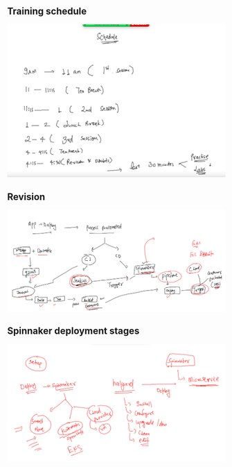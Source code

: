 ## Training schedule 

<img src="sch.png">

## Revision 

<img src="rev1.png">

## Spinnaker deployment stages

<img src="dep1.png">



